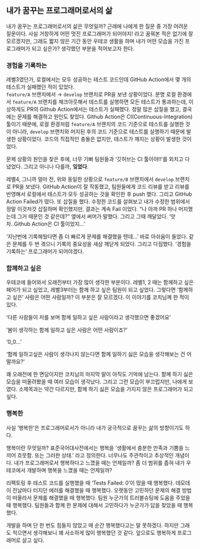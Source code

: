 ## 내가 꿈꾸는 프로그래머로서의 삶

내가 꿈꾸는 프로그래머로서의 삶은 무엇일까? 
근래에 나에게 한 질문 중 가장 어려운 질문이다. 
사실 거창하게 어떤 멋진 프로그래머가 되어야지! 라고 꿈꿔본 적은 없기에 잘 모르겠지만, 그래도 짧지 않은 기간 동안 우테코 생활을 하며 내가 어떤 모습을 가진 프로그래머가 되고 싶은가? 생각했던 부분을 적어보고자 한다.

### 경험을 기록하는

레벨3였던가, 로컬에서는 모두 성공하는 테스트 코드인데 GitHub Action에서 몇 개의 테스트가 실패했던 적이 있었다.  
`feature/A` 브랜치에서 → `develop` 브랜치로 PR을 보낸 상황이었다. 
분명 로컬 환경에서 `feature/A` 브랜치를 체크아웃해서 테스트를 실행하면 모든 테스트가 통과하는데, 이상하게도 PR의 Github Action에서는 테스트가 실패했다. 
정말 많은 삽질을 했고, 결국에는 문제를 해결하고 원인도 찾았다. 
Github Action은 CI(Continuous-Integration) 툴이기 때문에, 로컬 환경처럼 `feature/A` 브랜치의 코드 기준으로 테스트를 실행한 것이 아니라, `develop` 브랜치와 머지된 후의 코드 기준으로 테스트를 실행하기 때문에 발생한 상황이었다. 
코드의 직접적인 충돌은 없지만, 테스트가 깨지는 상황이 발생한 것이었다.

문제 상황의 원인을 찾은 후에, 너무 기뻐 팀원들과 ‘깃허브는 CI 툴이야!!’를 외치고 다녔었다. 
그리고 아니나 다를까, **잊었다**.

레벨4, 그니까 얼마 전, 위와 동일한 상황으로 `feature/B` 브랜치에서 `develop` 브랜치로 PR을 보냈다. 
GitHub Action이 잘 작동했고, 팀원들에게 코드 리뷰를 받고 리뷰를 반영해서 로컬에서 테스트가 모두 성공하는 것을 확인한 후 push 했다. 
그리고 GitHub Action Failed가 떴다. 
또 삽질을 했다. 
수정한 코드를 살펴보고 내가 수정한 범위에서 정말 이것저것 삽질하며 확인했지만, 결과는 계속 Fail 이었다. 
“나 아까 PR 하나 머지했는데 그거 때문인 것 같은데?” 옆에서 써머가 말했다. 
그리고 그때 깨달았다. ‘앗차..Github Action은 CI 툴이었지…’

‘지난번에 기록해뒀다면 좀 더 빠르게 문제를 해결했을 텐데...’ 바로 아쉬움이 들었다. 
같은 문제를 두 번 겪으니 기록의 중요성을 새삼 깨닫게 되었다. 
그리고 다짐했다. ‘경험을 기록하는’ 프로그래머가 되어야겠다.

### 함께하고 싶은

우테코에 들어와서 오래전부터 가장 많이 생각한 부분이다. 
레벨1, 2 때는 함께하고 싶은 페어가 되고 싶었고, 레벨3부터는 함께 하고 싶은 팀원이 되고 싶었다. 
그렇다면 ‘함께하고 싶은’ 사람은 어떤 사람일까? 이 부분은 잘 모르겠다. 
이 이야기를 코치님께 한 적이 있다. 

‘다른 사람들이 저를 보며 함께 일하고 싶은 사람이라고 생각했으면 좋겠어요’

‘봄이 생각하는 함께 일하고 싶은 사람은 어떤 사람이죠?’

‘0_0…’

‘함께 일하고싶은 사람이 생각나지 않는다면 함께 일하기 싫은 모습을 생각해보는 건 어떨까요?’

꽤 오래전에 한 면담이지만 코치님의 마지막 말이 아직도 기억에 남는다. 
함께 하기 싫은 모습을 떠올려봤을 때 여러 모습이 생각났다. 
그리고 그런 모습이 부끄럽지만, 나에게 보였다. 
소제목과는 약간 다르지만, 함께 하기 싫은 모습을 가지지 않은 프로그래머가 되고 싶다.

### 행복한

사실 ‘행복한’은 프로그래머로서가 아니라 내가 궁극적으로 꿈꾸는 삶의 방향이기도 하다.

행복이란 무엇일까? 표준국어대사전에서는 행복을 ‘생활에서 충분한 만족과 기쁨을 느끼어 흐뭇함. 또는 그러한 상태.’ 라고 정의한다. 
너무나도 주관적이고 추상적인 개념이다. 
내가 프로그래머로서 행복하다고 느꼈을 때는 언제일까? 
좀 더 범위를 좁혀 내가 우테코에서 개발하며 행복을 느꼈을 때는 언제일까?

리팩토링 후 테스트 코드를 실행했을 때 ‘Tests Failed: 0’이 떴을 때 행복했다. 
데모데이 전날마다 터지던 에러를 해결했을 때 행복했다. 
오랫동안 고민하던 문제의 해결 방법이 떠올라서 문제를 해결했을 때 행복했다. 
팀원 누군가의 트러블슈팅에 도움을 주었을 때 행복했다. 
팀원들과 함께 한 문제에 대해서 고민하다가 누군가가 답을 찾았을 때 행복했다.

개발을 하며 단 한 번도 힘들지 않았고 매 순간 행복했다고는 말 못하겠다. 
하지만 그래도 적으면서 생각해보니 꽤 사소하게 많이 행복했던 것 같다. 
앞으로도 행복하게 프로그래머로 살고 싶다.
